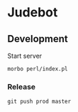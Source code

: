 # Judebot

## Development
Start server

```
morbo perl/index.pl
```

### Release
```
git push prod master
```
